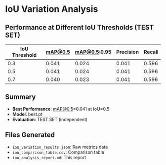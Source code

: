 # IoU Variation Analysis

## Performance at Different IoU Thresholds (TEST SET)

| IoU Threshold | mAP@0.5 | mAP@0.5:0.95 | Precision | Recall |
|---------------|---------|--------------|-----------|--------|
| 0.3 | 0.041 | 0.024 | 0.041 | 0.596 |
| 0.5 | 0.041 | 0.024 | 0.041 | 0.596 |
| 0.7 | 0.040 | 0.023 | 0.041 | 0.596 |

## Summary
- **Best Performance**: mAP@0.5=0.041 at IoU=0.5
- **Model**: best.pt
- **Evaluation**: TEST SET (independent)

## Files Generated
- `iou_variation_results.json`: Raw metrics data
- `iou_comparison_table.csv`: Comparison table
- `iou_analysis_report.md`: This report
